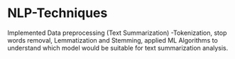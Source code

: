 # NLP-Techniques
Implemented Data preprocessing (Text Summarization) -Tokenization, stop words removal, Lemmatization and Stemming, applied ML Algorithms to understand which model would be suitable for text summarization analysis. 
